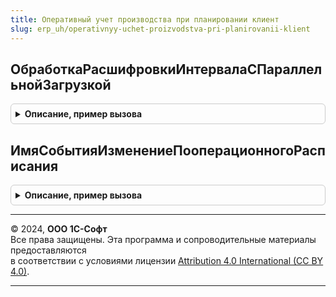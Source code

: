 ```yaml
---
title: Оперативный учет производства при планировании клиент
slug: erp_uh/operativnyy-uchet-proizvodstva-pri-planirovanii-klient
---
```



## ОбработкаРасшифровкиИнтервалаСПараллельнойЗагрузкой
<details style="margin: 1em 0; padding: 0.5em; border: 1px solid #ccc; border-radius: 6px;">

<summary style="font-weight: bold; cursor: pointer;">Описание, пример вызова</summary>

```bsl

// Выполняет обработку расшифровки интервала диаграммы Ганта, содержащего данные о параллельной
//  загрузке рабочего центра.
//
// Параметры:
//  Владелец			 - ФормаКлиентскогоПриложения	 - форма, в которой выполнена расшифровка.
//  ПараметрыФормы		 - Структура		 - параметры выбранного интервала.
//  СтандартнаяОбработка - Булево			 - флаг стандартной обработки расшифровки.
//
Процедура ОбработкаРасшифровкиИнтервалаСПараллельнойЗагрузкой(Знач Владелец, Знач ПараметрыФормы, СтандартнаяОбработка) Экспорт
```

Пример вызова
```bsl
ОперативныйУчетПроизводстваПриПланированииКлиент.ОбработкаРасшифровкиИнтервалаСПараллельнойЗагрузкой(Владелец, ПараметрыФормы, СтандартнаяОбработка) 
```
</details>

## ИмяСобытияИзменениеПооперационногоРасписания
<details style="margin: 1em 0; padding: 0.5em; border: 1px solid #ccc; border-radius: 6px;">

<summary style="font-weight: bold; cursor: pointer;">Описание, пример вызова</summary>

```bsl

// Определяет имя события, которое используется для оповещения об изменении пооперационного расписания.
//
// Возвращаемое значение:
//  Строка - имя события.
//
Функция ИмяСобытияИзменениеПооперационногоРасписания() Экспорт
```

Пример вызова
```bsl
Результат = ОперативныйУчетПроизводстваПриПланированииКлиент.ИмяСобытияИзменениеПооперационногоРасписания() 
```
</details>

---

© 2024, **ООО 1С-Софт**  
Все права защищены. Эта программа и сопроводительные материалы предоставляются  
в соответствии с условиями лицензии [Attribution 4.0 International (CC BY 4.0)](https://creativecommons.org/licenses/by/4.0/legalcode).

---
